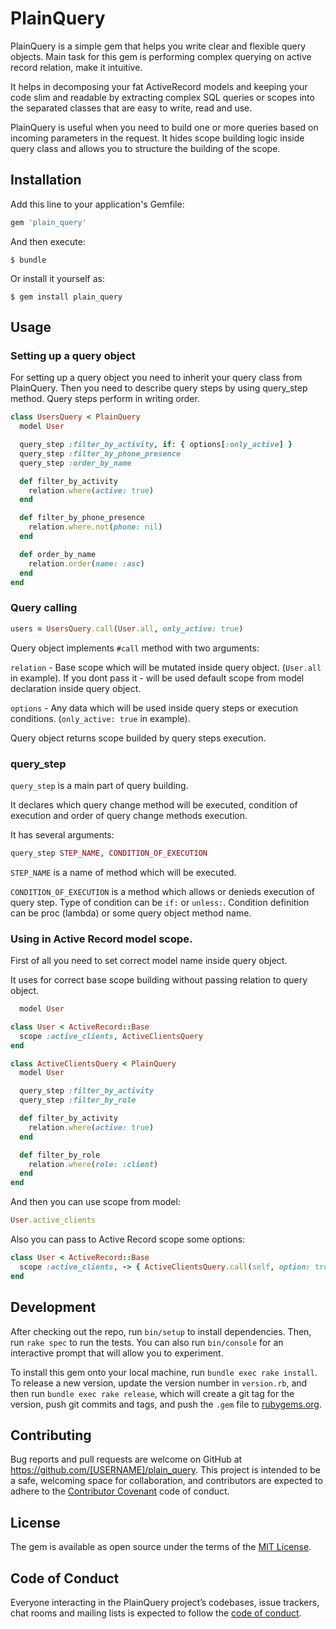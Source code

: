 # PlainQuery

PlainQuery is a simple gem that helps you write clear and flexible query objects.
Main task for this gem is performing complex querying on active record relation, make it intuitive.

It helps in decomposing your fat ActiveRecord models and keeping your code slim and readable by extracting complex SQL queries or scopes into the separated classes that are easy to write, read and use.

PlainQuery is useful when you need to build one or more queries based on incoming parameters in the request. It hides scope building logic inside query class and allows you to structure the building of the scope.
## Installation

Add this line to your application's Gemfile:

```ruby
gem 'plain_query'
```

And then execute:

    $ bundle

Or install it yourself as:

    $ gem install plain_query

## Usage
### Setting up a query object
For setting up a query object you need to inherit your query class from PlainQuery.
Then you need to describe query steps by using query_step method.
Query steps perform in writing order.

```rb
class UsersQuery < PlainQuery
  model User

  query_step :filter_by_activity, if: { options[:only_active] }
  query_step :filter_by_phone_presence
  query_step :order_by_name

  def filter_by_activity
    relation.where(active: true)
  end

  def filter_by_phone_presence
    relation.where.not(phone: nil)
  end

  def order_by_name
    relation.order(name: :asc)
  end
end
```

### Query calling

```rb
users = UsersQuery.call(User.all, only_active: true)
```

Query object implements `#call` method with two arguments:

`relation` - Base scope which will be mutated inside query object. (`User.all` in example).
If you dont pass it - will be used default scope from model declaration inside query object.

`options` - Any data which will be used inside query steps or execution conditions. (`only_active: true` in example).

Query object returns scope builded by query steps execution.

### query_step
`query_step` is a main part of query building.

It declares which query change method will be executed, condition of execution and order of query change methods execution.

It has several arguments:

```rb
query_step STEP_NAME, CONDITION_OF_EXECUTION
```

`STEP_NAME` is a name of method which will be executed.

`CONDITION_OF_EXECUTION` is a method which allows or denieds execution of query step.
Type of condition can be `if:` or `unless:`. Condition definition can be proc (lambda) or some query object method name.

### Using in Active Record model scope.
First of all you need to set correct model name inside query object.

It uses for correct base scope building without passing relation to query object.

```rb
  model User
```

```rb
class User < ActiveRecord::Base
  scope :active_clients, ActiveClientsQuery
end
```

```rb
class ActiveClientsQuery < PlainQuery
  model User

  query_step :filter_by_activity
  query_step :filter_by_role

  def filter_by_activity
    relation.where(active: true)
  end

  def filter_by_role
    relation.where(role: :client)
  end
end
```

And then you can use scope from model:

```rb
User.active_clients
```

Also you can pass to Active Record scope some options:

```rb
class User < ActiveRecord::Base
  scope :active_clients, -> { ActiveClientsQuery.call(self, option: true) }
end
```

## Development

After checking out the repo, run `bin/setup` to install dependencies. Then, run `rake spec` to run the tests. You can also run `bin/console` for an interactive prompt that will allow you to experiment.

To install this gem onto your local machine, run `bundle exec rake install`. To release a new version, update the version number in `version.rb`, and then run `bundle exec rake release`, which will create a git tag for the version, push git commits and tags, and push the `.gem` file to [rubygems.org](https://rubygems.org).

## Contributing

Bug reports and pull requests are welcome on GitHub at https://github.com/[USERNAME]/plain_query. This project is intended to be a safe, welcoming space for collaboration, and contributors are expected to adhere to the [Contributor Covenant](http://contributor-covenant.org) code of conduct.

## License

The gem is available as open source under the terms of the [MIT License](https://opensource.org/licenses/MIT).

## Code of Conduct

Everyone interacting in the PlainQuery project’s codebases, issue trackers, chat rooms and mailing lists is expected to follow the [code of conduct](https://github.com/[USERNAME]/plain_query/blob/master/CODE_OF_CONDUCT.md).
